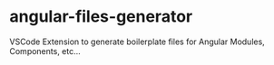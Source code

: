 # angular-files-generator
VSCode Extension to generate boilerplate files for Angular Modules, Components, etc...
